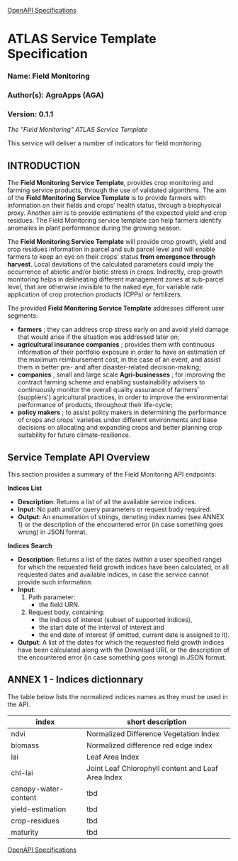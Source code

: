 [OpenAPI Specifications](https://sensorsystems.iais.fraunhofer.de/doc/?url=https://raw.githubusercontent.com/atlasH2020-templates/field_monitoring/v0.1.1/oas)

# ATLAS Service Template Specification

### Name: Field Monitoring

### Author(s): AgroApps (AGA)

### Version: 0.1.1

_The &quot;Field Monitoring&quot; ATLAS Service Template_

This service will deliver a number of indicators for field monitoring.

## INTRODUCTION

The **Field Monitoring Service Template**, provides crop monitoring and farming service products, through the use of validated algorithms. The aim of the **Field Monitoring Service Template** is to provide farmers with information on their fields and crops&#39; health status, through a biophysical proxy. Another aim is to provide estimations of the expected yield and crop residues. The Field Monitoring service template can help farmers identify anomalies in plant performance during the growing season.

The **Field Monitoring Service Template** will provide crop growth, yield and crop residues information in parcel and sub parcel level and will enable farmers to keep an eye on their crops&#39; status **from emergence through harvest**. Local deviations of the calculated parameters could imply the occurrence of abiotic and/or biotic stress in crops. Indirectly, crop growth monitoring helps in delineating different management zones at sub-parcel level, that are otherwise invisible to the naked eye, for variable rate application of crop protection products (CPPs) or fertilizers.

The provided **Field Monitoring Service Template** addresses different user segments:

- **farmers** ; they can address crop stress early on and avoid yield damage that would arise if the situation was addressed later on;
- **agricultural insurance companies** ; provides them with continuous information of their portfolio exposure in order to have an estimation of the maximum reimbursement cost, in the case of an event, and assist them in better pre- and after disaster-related decision-making;
- **companies** , small and large scale **Agri-businesses** ; for improving the contract farming scheme and enabling sustainability advisers to continuously monitor the overall quality assurance of farmers&#39; (suppliers&#39;) agricultural practices, in order to improve the environmental performance of products, throughout their life-cycle;
- **policy makers** ; to assist policy makers in determining the performance of crops and crops&#39; varieties under different environments and base decisions on allocating and expanding crops and better planning crop suitability for future climate-resilience.

## Service Template API Overview

This section provides a summary of the Field Monitoring API endpoints:

**Indices List**

- **Description**: Returns a list of all the available service indices.
- **Input**: No path and/or query parameters or request body required.
- **Output**: An enumeration of strings, denoting index names (see ANNEX 1) or the description of the encountered error (in case something goes wrong) in JSON format.

**Indices Search**

- **Description**: Returns a list of the dates (within a user specified range) for which the requested field growth indices have been calculated, or all requested dates and available indices, in case the service cannot provide such information.
- **Input**:
	1. Path parameter: 
		- the field URN.
	2. Request body, containing: 
		- the indices of interest (subset of supported indices), 
		- the start date of the interval of interest and
		- the end date of interest (if omitted, current date is assigned to it).
- **Output**: A list of the dates for which the requested field growth indices have been calculated along with the Download URL or the description of the encountered error (in case something goes wrong) in JSON format.



## ANNEX 1 - Indices dictionnary

The table below lists the normalized indices names as they must be used in the API.

| index                   | short description                                                      |
|-------------------------|------------------------------------------------------------------------|
| ndvi                    | Normalized Difference Vegetation Index                                 |
| biomass                 | Normalized difference red edge index                                   |
| lai                     | Leaf Area Index                                                        |
| chl-lai                 | Joint Leaf Chlorophyll content and Leaf Area Index                     |
| canopy-water-content    | tbd                                                                    |
| yield-estimation        | tbd                                                                    |
| crop-residues           | tbd                                                                    |
| maturity                | tbd                                                                    |


[OpenAPI Specifications](https://sensorsystems.iais.fraunhofer.de/doc/?url=https://raw.githubusercontent.com/atlasH2020-templates/field_monitoring/v0.1.1/oas)

